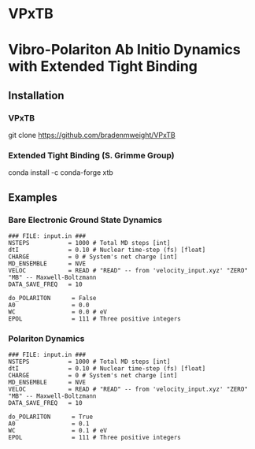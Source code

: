 # VPxTB
# Vibro-Polariton Ab Initio Dynamics with Extended Tight Binding

## Installation
### VPxTB
git clone https://github.com/bradenmweight/VPxTB
### Extended Tight Binding (S. Grimme Group)
conda install -c conda-forge xtb

## Examples
### Bare Electronic Ground State Dynamics
```
### FILE: input.in ###
NSTEPS           = 1000 # Total MD steps [int]
dtI              = 0.10 # Nuclear time-step (fs) [float]
CHARGE           = 0 # System's net charge [int]
MD_ENSEMBLE      = NVE
VELOC            = READ # "READ" -- from 'velocity_input.xyz' "ZERO" "MB" -- Maxwell-Boltzmann
DATA_SAVE_FREQ   = 10

do_POLARITON      = False
A0                = 0.0
WC                = 0.0 # eV
EPOL              = 111 # Three positive integers
```
### Polariton Dynamics
```
### FILE: input.in ###
NSTEPS           = 1000 # Total MD steps [int]
dtI              = 0.10 # Nuclear time-step (fs) [float]
CHARGE           = 0 # System's net charge [int]
MD_ENSEMBLE      = NVE
VELOC            = READ # "READ" -- from 'velocity_input.xyz' "ZERO" "MB" -- Maxwell-Boltzmann
DATA_SAVE_FREQ   = 10

do_POLARITON      = True
A0                = 0.1
WC                = 0.1 # eV
EPOL              = 111 # Three positive integers
```